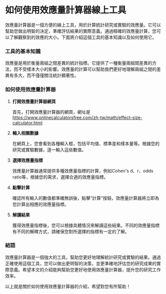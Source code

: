 如何使用效應量計算器線上工具
==============

效應量計算器是一個方便的線上工具，用於計算統計研究或實驗的效應量。它可以幫助您做出明智的決定，準確評估結果的實際意義。通過精確的效應量計算，您可以了解觀察到的效應的大小。下面將介紹這個工具的基本知識以及如何使用它。

### 工具的基本知識

效應量是用於衡量兩組之間差異的統計指標。它提供了一種衡量兩組間差異的方法，而不受樣本大小的影響。效應量的計算可以幫助我們更好地理解兩組之間的差異有多大，而不僅僅關注統計顯著性。

### 如何使用效應量計算器

1. **打開效應量計算器網頁**
    
    首先，打開效應量計算器的網頁，網址是 <https://www.onlinecalculatorsfree.com/zh-tw/math/effect-size-calculator.html>
2. **輸入相關數據**
    
    在網頁上，您會看到各種輸入框，包括平均值、標準差和樣本量等。根據您的研究或實驗數據，逐一輸入這些數值。
3. **選擇效應量指標**
    
    效應量計算器通常提供多種效應量指標的計算，例如Cohen's d、r、odds ratio等，根據您的需求，選擇合適的效應量指標。
4. **點擊計算**
    
    確認所有輸入的數值都準確無誤後，點擊“計算”按鈕，效應量計算器將立即為您計算出相應的效應量指標。
5. **解讀結果**
    
    獲得效應量指標後，您可以根據具體情況來解讀這些結果。不同的效應量指標有不同的解釋方式，請確保您對所選擇的指標有一定的了解。

### 結語

效應量計算器是一個強大的工具，幫助您更好地理解統計研究或實驗的結果。通過正確使用這個工具，您可以做出更明智的決策，並更準確地評估您的研究成果的實際意義。希望本文的介紹能夠幫助您更好地使用效應量計算器，提升您的研究工作效率。

以上就是關於如何使用效應量計算器的介紹，希望對您有所幫助！